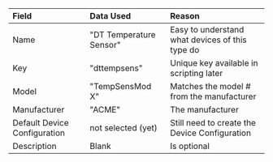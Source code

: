   
  
| Field | Data Used | Reason |
|:--|:--|:--|
| Name | "DT Temperature Sensor" | Easy to understand what devices of this type do |
| Key | "dttempsens" | Unique key available in scripting later |
| Model | "TempSensMod X" | Matches the model # from the manufacturer |
| Manufacturer | "ACME" | The manufacturer |
| Default Device Configuration | not selected (yet) | Still need to create the Device Configuration |
| Description | Blank | Is optional |
  
  
